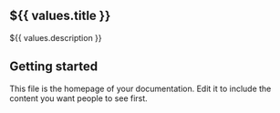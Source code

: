 ## ${{ values.title }}

${{ values.description }}

## Getting started

This file is the homepage of your documentation. Edit it to include the content you want people to see first.